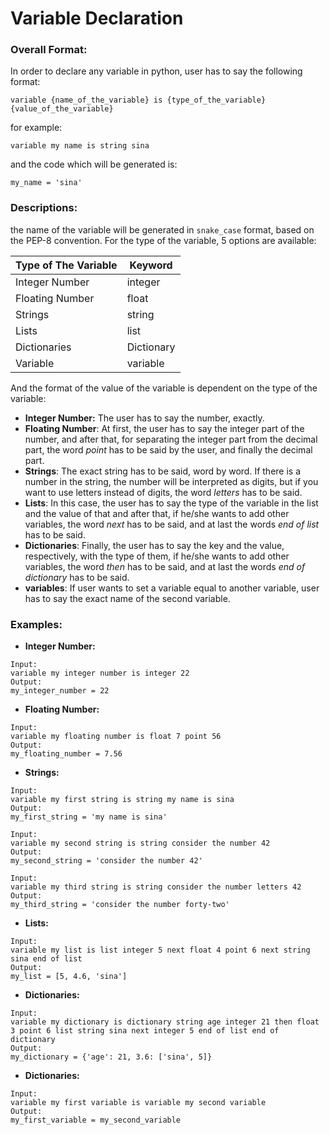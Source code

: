 # Variable Declaration
### Overall Format:
In order to declare any variable in python, user has to say the following format:

    variable {name_of_the_variable} is {type_of_the_variable} {value_of_the_variable}

 for example:

    variable my name is string sina

and the code which will be generated is:

    my_name = 'sina'

### Descriptions:
the name of the variable will be generated in `snake_case` format, based on the PEP-8 convention.
For the type of the variable, 5 options are available:

|Type of The Variable| Keyword    |
|--------------------|------------|
| Integer Number     | integer    |
| Floating Number    | float      |
| Strings            | string     |
| Lists              | list       |
| Dictionaries       | Dictionary |
| Variable           | variable   |

And the format of the value of the variable is dependent on the type of the variable:

 - **Integer Number:**
 The user has to say the number, exactly.
  - **Floating Number**:
 At first, the user has to say the integer part of the number, and after that, for separating the integer part from the decimal part, the word *point* has to be said by the user, and finally the decimal part.
  - **Strings**:
 The exact string has to be said, word by word. If there is a number in the string, the number will be interpreted as digits, but if you want to use letters instead of digits, the word *letters* has to be said.
  - **Lists**:
 In this case, the user has to say the type of the variable in the list and the value of that and after that, if he/she wants to add other variables, the word *next* has to be said, and at last the words *end of list* has to be said.
  - **Dictionaries**:
 Finally, the user has to say the key and the value, respectively, with the type of them, if he/she wants to add other variables, the word *then* has to be said, and at last the words *end of dictionary* has to be said.
  - **variables**:
 If user wants to set a variable equal to another variable, user has to say the exact name of the second variable.
### Examples:
 - **Integer Number:**
```
Input:
variable my integer number is integer 22
Output:
my_integer_number = 22
```
 - **Floating Number:**
```
Input:
variable my floating number is float 7 point 56
Output:
my_floating_number = 7.56
```
 - **Strings:**
```
Input:
variable my first string is string my name is sina
Output:
my_first_string = 'my name is sina'
```
```
Input:
variable my second string is string consider the number 42
Output:
my_second_string = 'consider the number 42'
```
```
Input:
variable my third string is string consider the number letters 42
Output:
my_third_string = 'consider the number forty-two'
```
 - **Lists:**
```
Input:
variable my list is list integer 5 next float 4 point 6 next string sina end of list
Output:
my_list = [5, 4.6, 'sina']
```
 - **Dictionaries:**
```
Input:
variable my dictionary is dictionary string age integer 21 then float 3 point 6 list string sina next integer 5 end of list end of dictionary
Output:
my_dictionary = {'age': 21, 3.6: ['sina', 5]}
```
 - **Dictionaries:**
```
Input:
variable my first variable is variable my second variable
Output:
my_first_variable = my_second_variable
```

